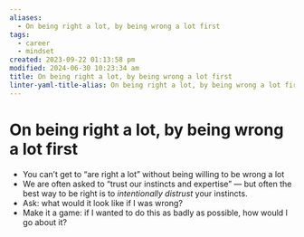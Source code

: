 ```yaml
---
aliases:
  - On being right a lot, by being wrong a lot first
tags:
  - career
  - mindset
created: 2023-09-22 01:13:58 pm
modified: 2024-06-30 10:23:34 am
title: On being right a lot, by being wrong a lot first
linter-yaml-title-alias: On being right a lot, by being wrong a lot first
---
```

# On being right a lot, by being wrong a lot first

- You can’t get to “are right a lot” without being willing to be wrong a lot
- We are often asked to “trust our instincts and expertise” — but often the best way to be right is to *intentionally distrust* your instincts.
- Ask: what would it look like if I was wrong?
- Make it a game: if I wanted to do this as badly as possible, how would I go about it?